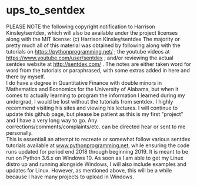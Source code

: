 # ups_to_sentdex
PLEASE NOTE the following copyright notification to Harrison Kinsley/sentdex, which will also be available under the project licenses along with the MIT license: (c) Harrison Kinsley/sentdex
The majority or pretty much all of this material was obtained by following along with the tutorials on https://pythonprogramming.net/ ; the youtube videos at https://www.youtube.com/user/sentdex ; and/or reviewing the actual sentdex website at http://sentdex.com/ .  The notes are either taken word for word from the tutorials or paraphrased, with some extras added in here and there by myself.  
I do have a degree in Quantitative Finance with double minors in Mathematics and Economics for the University of Alabama, but when it comes to actually learning to program the information I learned during my undergrad, I would be lost without the tutorials from sentdex.  I highly recommend visiting his sites and viewing his lectures.  I will continue to update this github page, but please be patient as this is my first "project" and I have a very long way to go.  Any corrections/comments/complaints/etc. can be directed hear or sent to me personally.  
This is essentiall an attempt to recreate or somewhat follow various sentdex tutorials available at www.pythonprogramming.net, while ensuring the code runs updated for period end 2018 through beginning 2019.  It is meant to be run on Python 3.6.x on Windows 10. As soon as I am able to get my Linux distro up and running alongside Windows, I will also include examples and updates for Linux.  However, as mentioned above, this will be a while because I have many projects to upload in Windows. 

